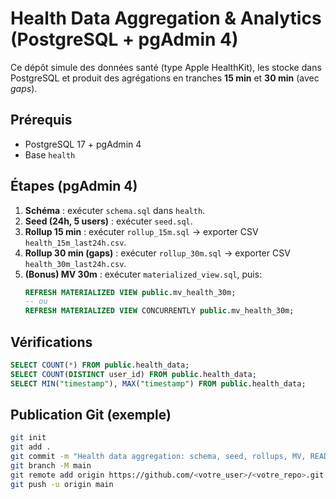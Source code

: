 # Health Data Aggregation & Analytics (PostgreSQL + pgAdmin 4)

Ce dépôt simule des données santé (type Apple HealthKit), les stocke dans PostgreSQL et produit des agrégations en tranches **15 min** et **30 min** (avec *gaps*).

## Prérequis
- PostgreSQL 17 + pgAdmin 4
- Base `health`

## Étapes (pgAdmin 4)
1. **Schéma** : exécuter `schema.sql` dans `health`.
2. **Seed (24h, 5 users)** : exécuter `seed.sql`.
3. **Rollup 15 min** : exécuter `rollup_15m.sql` → exporter CSV `health_15m_last24h.csv`.
4. **Rollup 30 min (gaps)** : exécuter `rollup_30m.sql` → exporter CSV `health_30m_last24h.csv`.
5. **(Bonus) MV 30m** : exécuter `materialized_view.sql`, puis:
   ```sql
   REFRESH MATERIALIZED VIEW public.mv_health_30m;
   -- ou
   REFRESH MATERIALIZED VIEW CONCURRENTLY public.mv_health_30m;
   ```

## Vérifications
```sql
SELECT COUNT(*) FROM public.health_data;
SELECT COUNT(DISTINCT user_id) FROM public.health_data;
SELECT MIN("timestamp"), MAX("timestamp") FROM public.health_data;
```

## Publication Git (exemple)
```bash
git init
git add .
git commit -m "Health data aggregation: schema, seed, rollups, MV, README"
git branch -M main
git remote add origin https://github.com/<votre_user>/<votre_repo>.git
git push -u origin main
```
